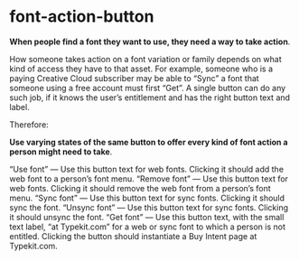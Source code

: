 # font-action-button

**When people find a font they want to use, they need a way to take action**.

How someone takes action on a font variation or family depends on what kind of access they have to that asset. For example, someone who is a paying Creative Cloud subscriber may be able to “Sync” a font that someone using a free account must first “Get”. A single button can do any such job, if it knows the user’s entitlement and has the right button text and label.

Therefore:

**Use varying states of the same button to offer every kind of font action a person might need to take**.

“Use font” — Use this button text for web fonts. Clicking it should add the web font to a person’s font menu.
“Remove font” — Use this button text for web fonts. Clicking it should remove the web font from a person’s font menu.
“Sync font” — Use this button text for sync fonts. Clicking it should sync the font.
“Unsync font” — Use this button text for sync fonts. Clicking it should unsync the font.
“Get font” — Use this button text, with the small text label, “at Typekit.com” for a web or sync font to which a person is not entitled. Clicking the button should instantiate a Buy Intent page at Typekit.com.
